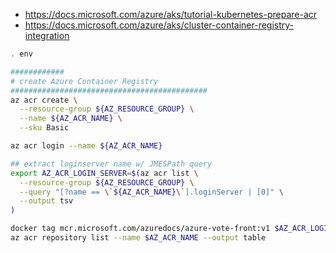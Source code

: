 

* https://docs.microsoft.com/azure/aks/tutorial-kubernetes-prepare-acr
* https://docs.microsoft.com/azure/aks/cluster-container-registry-integration



```bash
. env

############
# create Azure Container Registry
############################################
az acr create \
  --resource-group ${AZ_RESOURCE_GROUP} \
  --name ${AZ_ACR_NAME} \
  --sku Basic

az acr login --name ${AZ_ACR_NAME}

## extract loginserver name w/ JMESPath query
export AZ_ACR_LOGIN_SERVER=$(az acr list \
  --resource-group ${AZ_RESOURCE_GROUP} \
  --query "[?name == \`${AZ_ACR_NAME}\`].loginServer | [0]" \
  --output tsv
)
```

```bash
docker tag mcr.microsoft.com/azuredocs/azure-vote-front:v1 $AZ_ACR_LOGIN_SERVER/azure-vote-front:v1
az acr repository list --name $AZ_ACR_NAME --output table
```
